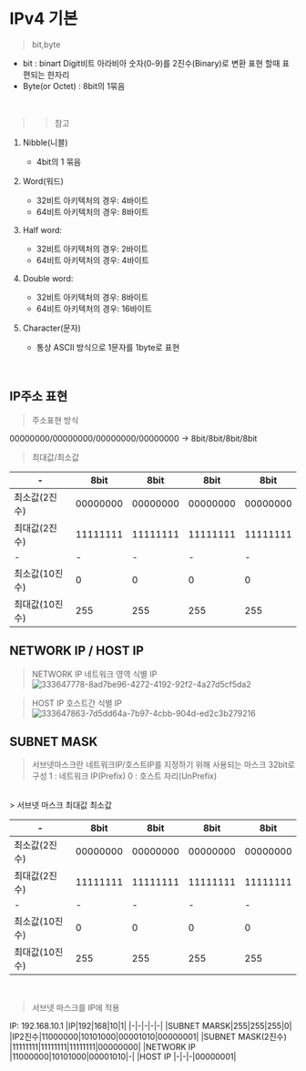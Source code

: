 # IPv4 기본
> bit,byte
- bit : binart Digit비트 아라비아 숫자(0-9)를 2진수(Binary)로 변환 표현 할때 표편되는 한자리
- Byte(or Octet) : 8bit의 1묶음
<br>

>> 참고  <br>

1) Nibble(니블)
    - 4bit의 1 묶음
    
2) Word(워드)
    - 32비트 아키텍처의 경우: 4바이트
    - 64비트 아키텍처의 경우: 8바이트

3) Half word:
    - 32비트 아키텍처의 경우: 2바이트
    - 64비트 아키텍처의 경우: 4바이트

4) Double word:
     - 32비트 아키텍처의 경우: 8바이트
     - 64비트 아키텍처의 경우: 16바이트

5) Character(문자)
     - 통상 ASCII 방식으로 1문자를 1byte로 표현

<br>

## IP주소 표현
> 주소표현 방식

00000000/00000000/00000000/00000000 -> 8bit/8bit/8bit/8bit

> 최대값/최소값

|-|8bit|8bit|8bit|8bit|
|-|-|-|-|-|
|최소값(2진수)|00000000|00000000|00000000|00000000|
|최대값(2진수)|11111111|11111111|11111111|11111111|
|-|-|-|-|-|
|최소값(10진수)|0|0|0|0|
|최대값(10진수)|255|255|255|255|


## NETWORK IP / HOST IP
> NETWORK IP
    네트워크 영역 식별 IP
![333647778-8ad7be96-4272-4192-92f2-4a27d5cf5da2](https://github.com/user-attachments/assets/2a648d22-8256-49d9-be3d-bbc3d15803f7)

> HOST IP
    호스트간 식별 IP
![333647863-7d5dd64a-7b97-4cbb-904d-ed2c3b279216](https://github.com/user-attachments/assets/fc7db4f0-34ea-43d5-97d6-07efc34753be)

## SUBNET MASK
> 서브넷마스크란
    네트워크IP/호스트IP를 지정하기 위해 사용되는 마스크
    32bit로 구성
    1 : 네트워크 IP(Prefix)
    0 : 호스트 자리(UnPrefix)

<br>
> 서브넷 마스크 최대값 최소값

|-|8bit|8bit|8bit|8bit|
|-|-|-|-|-|
|최소값(2진수)|00000000|00000000|00000000|00000000|
|최대값(2진수)|11111111|11111111|11111111|11111111|
|-|-|-|-|-|
|최소값(10진수)|0|0|0|0|
|최대값(10진수)|255|255|255|255|

<br>

> 서브넷 마스크를 IP에 적용

IP: 192.168.10.1 
|IP|192|168|10|1|
|-|-|-|-|-|
|SUBNET MARSK|255|255|255|0|
|IP2진수|11000000|10101000|00001010|00000001|
|SUBNET MASK(2진수)	|11111111|11111111|11111111|00000000|
|NETWORK IP	|11000000|10101000|00001010|-|
|HOST IP	|-|-|-|00000001|










